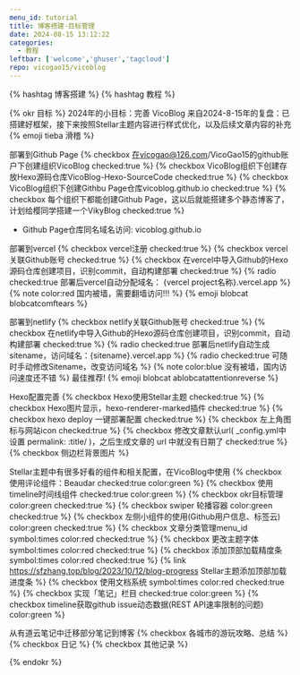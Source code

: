 ```yaml
---
menu_id: tutorial
title: 博客搭建-目标管理
date: 2024-08-15 13:12:22 
categories: 
  - 教程
leftbar: ['welcome','ghuser','tagcloud']
repo: vicogao15/vicoblog
---
```

{% hashtag 博客搭建 %}
{% hashtag 教程 %}

{% okr 目标 %}
2024年的小目标：完善 VicoBlog
来自2024-8-15年的复盘：已搭建好框架，接下来按照Stellar主题内容进行样式优化，以及后续文章内容的补充 {% emoji tieba 滑稽 %}

<!-- okr kr1 percent:1 -->
部署到Github Page
{% checkbox 在vicogao@126.com/VicoGao15的github账户下创建组织VicoBlog checked:true %}
{% checkbox VicoBlog组织下创建存放Hexo源码仓库VicoBlog-Hexo-SourceCode checked:true %}
{% checkbox VicoBlog组织下创建Githbu Page仓库vicoblog.github.io checked:true %}
{% checkbox 每个组织下都能创建Github Page，这以后就能搭建多个静态博客了，计划给樱同学搭建一个VikyBlog checked:true %}
- Github Page仓库同名域名访问: vicoblog.github.io

<!-- okr kr2 percent:1 -->
部署到vercel
{% checkbox vercel注册 checked:true %}
{% checkbox vercel关联Github账号 checked:true %}
{% checkbox 在vercel中导入Github的Hexo源码仓库创建项目，识别commit，自动构建部署 checked:true %}
{% radio checked:true 部署后vercel自动分配域名： {vercel project名称}.vercel.app %}
{% note color:red 国内被墙，需要翻墙访问!!! %}
{% emoji blobcat blobcatcomftears %}

<!-- okr kr3 percent:1 -->
部署到netlify
{% checkbox netlify关联Github账号 checked:true %}
{% checkbox 在netlify中导入Github的Hexo源码仓库创建项目，识别commit，自动构建部署 checked:true %}
{% radio checked:true 部署后netlify自动生成sitename，访问域名：{sitename}.vercel.app %}
{% radio checked:true 可随时手动修改Sitename，改变访问域名 %}
{% note color:blue 没有被墙，国内访问速度还不错 %}
最佳推荐! {% emoji blobcat ablobcatattentionreverse %}

<!-- okr kr4 percent:0.5 status:unfinished -->
Hexo配置完善
{% checkbox Hexo使用Stellar主题 checked:true %}
{% checkbox Hexo图片显示，hexo-renderer-marked插件 checked:true %}
{% checkbox hexo deploy 一键部署配置 checked:true %}
{% checkbox 左上角图标与网站icon checked:true %}
{% checkbox 修改文章默认url( _config.yml中设置 permalink: :title/ )，之后生成文章的 url 中就没有日期了 checked:true %}
{% checkbox 侧边栏背景图片 %}

<!-- okr kr5 percent:0.4 status:unfinished -->
Stellar主题中有很多好看的组件和相关配置，在VicoBlog中使用
{% checkbox 使用评论组件：Beaudar checked:true color:green %}
{% checkbox 使用timeline时间线组件 checked:true color:green %}
{% checkbox okr目标管理 color:green checked:true %}
{% checkbox swiper 轮播容器 color:green checked:true %}
{% checkbox 左侧小组件的使用(Github用户信息、标签云) color:green checked:true %}
{% checkbox 文章分类管理menu_id symbol:times color:red checked:true %}
{% checkbox 更改主题字体 symbol:times color:red checked:true %}
{% checkbox 添加顶部加载精度条 symbol:times color:red checked:true %}
{% link https://sfzhang.top/blog/2023/10/12/blog-progress Stellar主题添加顶部加载进度条 %}
{% checkbox 使用文档系统 symbol:times color:red checked:true %}
{% checkbox 实现「笔记」栏目 checked:true color:green %}
{% checkbox timeline获取github issue动态数据(REST API速率限制的问题) color:green %}

<!-- okr kr6 percent:0.2 status:unfinished -->
从有道云笔记中迁移部分笔记到博客
{% checkbox 各城市的游玩攻略、总结 %}
{% checkbox 日记 %}
{% checkbox 其他记录 %}

{% endokr %}

